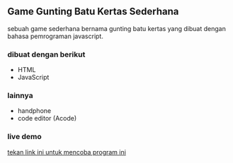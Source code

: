 ## Game Gunting Batu Kertas Sederhana

sebuah game sederhana bernama gunting batu kertas yang dibuat dengan bahasa pemrograman javascript.

### dibuat dengan berikut

* HTML
* JavaScript

### lainnya

* handphone
* code editor (Acode)

### live demo

[tekan link ini untuk mencoba program ini](https://candradwicahyo.github.io/game-suit-sederhana)